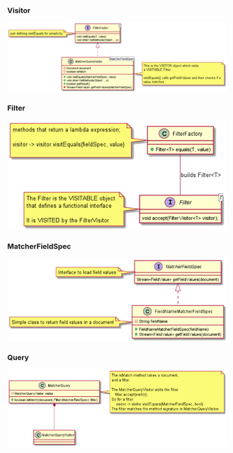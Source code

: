 ### Visitor  
 ![Visitor](./Visitor.png)
 
### Filter  
 ![Filter](./Filter.png)
 
### MatcherFieldSpec  
 ![MatcherFieldSpec](./MatcherFieldSpec.png)
 
### Query  
 ![Query](./Query.png)

